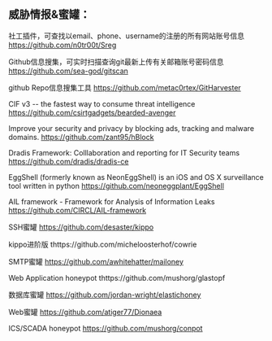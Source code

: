 ## 威胁情报&蜜罐：

社工插件，可查找以email、phone、username的注册的所有网站账号信息
https://github.com/n0tr00t/Sreg

Github信息搜集，可实时扫描查询git最新上传有关邮箱账号密码信息
https://github.com/sea-god/gitscan

github Repo信息搜集工具
https://github.com/metac0rtex/GitHarvester

CIF v3 -- the fastest way to consume threat intelligence 
https://github.com/csirtgadgets/bearded-avenger

Improve your security and privacy by blocking ads, tracking and malware domains. 
https://github.com/zant95/hBlock

Dradis Framework: Colllaboration and reporting for IT Security teams
https://github.com/dradis/dradis-ce

EggShell (formerly known as NeonEggShell) is an iOS and OS X surveillance tool written in python
https://github.com/neoneggplant/EggShell

AIL framework - Framework for Analysis of Information Leaks
https://github.com/CIRCL/AIL-framework

SSH蜜罐
https://github.com/desaster/kippo

kippo进阶版
thttps://github.com/micheloosterhof/cowrie

SMTP蜜罐
https://github.com/awhitehatter/mailoney

Web Application honeypot
thttps://github.com/mushorg/glastopf

数据库蜜罐
https://github.com/jordan-wright/elastichoney

Web蜜罐
https://github.com/atiger77/Dionaea

ICS/SCADA honeypot
https://github.com/mushorg/conpot


